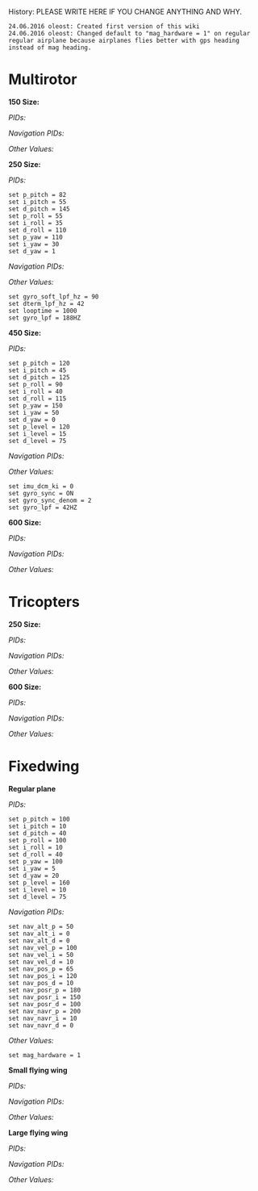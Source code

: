 History: PLEASE WRITE HERE IF YOU CHANGE ANYTHING AND WHY.
```
24.06.2016 oleost: Created first version of this wiki
24.06.2016 oleost: Changed default to "mag_hardware = 1" on regular regular airplane because airplanes flies better with gps heading instead of mag heading.

```

# Multirotor

**150 Size:**

_PIDs:_

_Navigation PIDs:_

_Other Values:_


**250 Size:**

_PIDs:_

```
set p_pitch = 82
set i_pitch = 55
set d_pitch = 145
set p_roll = 55
set i_roll = 35
set d_roll = 110
set p_yaw = 110
set i_yaw = 30
set d_yaw = 1
```


_Navigation PIDs:_

_Other Values:_

```
set gyro_soft_lpf_hz = 90
set dterm_lpf_hz = 42
set looptime = 1000
set gyro_lpf = 188HZ
```

**450 Size:**

_PIDs:_

```
set p_pitch = 120
set i_pitch = 45
set d_pitch = 125
set p_roll = 90
set i_roll = 40
set d_roll = 115
set p_yaw = 150
set i_yaw = 50
set d_yaw = 0
set p_level = 120
set i_level = 15
set d_level = 75
```

_Navigation PIDs:_

_Other Values:_

```
set imu_dcm_ki = 0
set gyro_sync = ON
set gyro_sync_denom = 2
set gyro_lpf = 42HZ
```

**600 Size:**

_PIDs:_

_Navigation PIDs:_

_Other Values:_

# Tricopters

**250 Size:**

_PIDs:_

_Navigation PIDs:_

_Other Values:_

**600 Size:**

_PIDs:_

_Navigation PIDs:_

_Other Values:_

# Fixedwing

**Regular plane**

_PIDs:_

```
set p_pitch = 100
set i_pitch = 10
set d_pitch = 40
set p_roll = 100
set i_roll = 10
set d_roll = 40
set p_yaw = 100
set i_yaw = 5
set d_yaw = 20
set p_level = 160
set i_level = 10
set d_level = 75
```

_Navigation PIDs:_

```
set nav_alt_p = 50
set nav_alt_i = 0
set nav_alt_d = 0
set nav_vel_p = 100
set nav_vel_i = 50
set nav_vel_d = 10
set nav_pos_p = 65
set nav_pos_i = 120
set nav_pos_d = 10
set nav_posr_p = 180
set nav_posr_i = 150
set nav_posr_d = 100
set nav_navr_p = 200
set nav_navr_i = 10
set nav_navr_d = 0
```

_Other Values:_

```
set mag_hardware = 1
```

**Small flying wing**

_PIDs:_

_Navigation PIDs:_

_Other Values:_

**Large flying wing**

_PIDs:_

_Navigation PIDs:_

_Other Values:_
